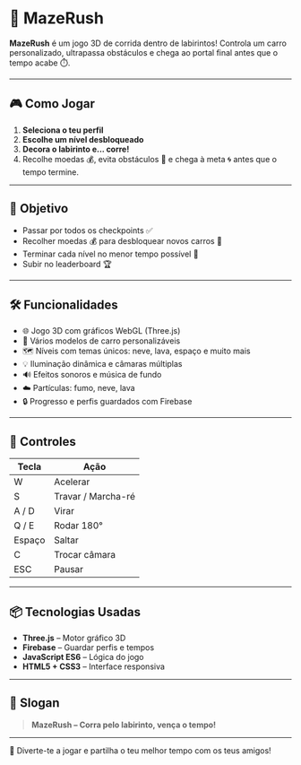 # 🚗 MazeRush

**MazeRush** é um jogo 3D de corrida dentro de labirintos! Controla um carro personalizado, ultrapassa obstáculos e chega ao portal final antes que o tempo acabe ⏱️.

---

## 🎮 Como Jogar

1. **Seleciona o teu perfil**
2. **Escolhe um nível desbloqueado**
3. **Decora o labirinto e... corre!**
4. Recolhe moedas 💰, evita obstáculos 🚧 e chega à meta 🌀 antes que o tempo termine.

---

## 🎯 Objetivo

- Passar por todos os checkpoints ✅
- Recolher moedas 💰 para desbloquear novos carros 🚙
- Terminar cada nível no menor tempo possível 🏁
- Subir no leaderboard 🏆

---

## 🛠️ Funcionalidades

- 🌐 Jogo 3D com gráficos WebGL (Three.js)
- 🚗 Vários modelos de carro personalizáveis
- 🗺️ Níveis com temas únicos: neve, lava, espaço e muito mais
- 💡 Iluminação dinâmica e câmaras múltiplas
- 🔊 Efeitos sonoros e música de fundo
- ☁️ Partículas: fumo, neve, lava
- 🔒 Progresso e perfis guardados com Firebase

---

## 🧠 Controles

| Tecla   | Ação              |
| ------- | ------------------- |
| W       | Acelerar            |
| S       | Travar / Marcha-ré |
| A / D   | Virar               |
| Q / E   | Rodar 180°         |
| Espaço | Saltar              |
| C       | Trocar câmara      |
| ESC     | Pausar              |

---

## 📦 Tecnologias Usadas

- **Three.js** – Motor gráfico 3D
- **Firebase** – Guardar perfis e tempos
- **JavaScript ES6** – Lógica do jogo
- **HTML5 + CSS3** – Interface responsiva

---


## 🏁 Slogan

> **MazeRush – Corra pelo labirinto, vença o tempo!**

---

🎉 Diverte-te a jogar e partilha o teu melhor tempo com os teus amigos!
